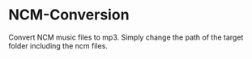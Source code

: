 # NCM-Conversion
Convert NCM music files to mp3.
Simply change the path of the target folder including the ncm files.
